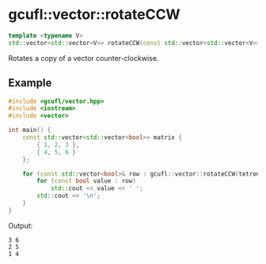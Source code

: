 # gcufl::vector::rotateCCW
```cpp
template <typename V>
std::vector<std::vector<V>> rotateCCW(const std::vector<std::vector<V>>& values) noexcept;
```
Rotates a copy of a vector counter-clockwise.
## Example
```cpp
#include <gcufl/vector.hpp>
#include <iostream>
#include <vector>

int main() {
	const std::vector<std::vector<bool>> matrix {
		{ 1, 2, 3 },
		{ 4, 5, 6 }
	};

	for (const std::vector<bool>& row : gcufl::vector::rotateCCW(tetronimo)) {
		for (const bool value : row)
			std::cout << value << ' ';
		std::cout << '\n';
	}
}
```
Output:
```
3 6
2 5
1 4
```
